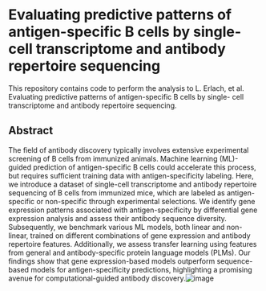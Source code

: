 # Evaluating predictive patterns of antigen-specific B cells by single- cell transcriptome and antibody repertoire sequencing
This repository contains code to perform the analysis to L. Erlach, et al. Evaluating predictive patterns of antigen-specific B cells by single- cell transcriptome and antibody repertoire sequencing.

## Abstract
The field of antibody discovery typically involves extensive experimental screening of B cells from immunized animals. Machine learning (ML)-guided prediction of antigen-specific B cells could accelerate this process, but requires sufficient training data with antigen-specificity labeling. Here, we introduce a dataset of single-cell transcriptome and antibody repertoire sequencing of B cells from immunized mice, which are labeled as antigen-specific or non-specific through experimental selections. We identify gene expression patterns associated with antigen-specificity by differential gene expression analysis and assess their antibody sequence diversity. Subsequently, we benchmark various ML models, both linear and non-linear, trained on different combinations of gene expression and antibody repertoire features. Additionally, we assess transfer learning using features from general and antibody-specific protein language models (PLMs). Our findings show that gene expression-based models outperform sequence-based models for antigen-specificity predictions, highlighting a promising avenue for computational-guided antibody discovery.![image](https://github.com/user-attachments/assets/0b254f2d-34a4-446f-bd3a-a0b1d3f5715c)




